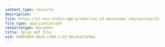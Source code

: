 ```yaml
---
content_type: resource
description: ''
file: https://ol-ocw-studio-app-production.s3.amazonaws.com/courses/15-s12-blockchain-and-money-fall-2018/8db830650d24c30dcc3266c4cb31e9ea_7EXcHqLg7BI.pdf
file_type: application/pdf
resourcetype: Document
title: 3play pdf file
uid: 8db83065-0d24-c30d-cc32-66c4cb31e9ea
---
```

